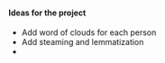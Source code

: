#### Ideas for the project

- Add word of clouds for each person
- Add steaming and lemmatization
- 

